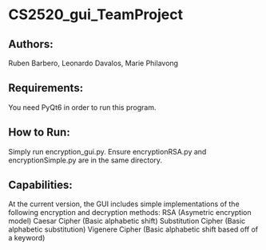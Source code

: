 # CS2520_gui_TeamProject

##  Authors:
Ruben Barbero, Leonardo Davalos, Marie Philavong

## Requirements:
You need PyQt6 in order to run this program.

## How to Run:
Simply run encryption_gui.py.  Ensure encryptionRSA.py and encryptionSimple.py are in the same directory.

## Capabilities:
At the current version, the GUI includes simple implementations of the following encryption and decryption methods:
RSA (Asymetric encryption model)
Caesar Cipher (Basic alphabetic shift)
Substitution Cipher (Basic alphabetic substitution)
Vigenere Cipher (Basic alphabetic shift based off of a keyword)

